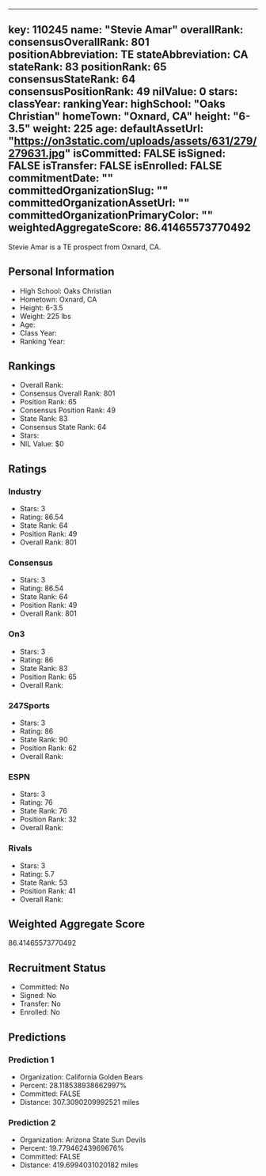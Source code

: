 ---
  key: 110245
  name: "Stevie Amar"
  overallRank: 
  consensusOverallRank: 801
  positionAbbreviation: TE
  stateAbbreviation: CA
  stateRank: 83
  positionRank: 65
  consensusStateRank: 64
  consensusPositionRank: 49
  nilValue: 0
  stars: 
  classYear: 
  rankingYear: 
  highSchool: "Oaks Christian"
  homeTown: "Oxnard, CA"
  height: "6-3.5"
  weight: 225
  age: 
  defaultAssetUrl: "https://on3static.com/uploads/assets/631/279/279631.jpg"
  isCommitted: FALSE
  isSigned: FALSE
  isTransfer: FALSE
  isEnrolled: FALSE
  commitmentDate: ""
  committedOrganizationSlug: ""
  committedOrganizationAssetUrl: ""
  committedOrganizationPrimaryColor: ""
  weightedAggregateScore: 86.41465573770492
  ---
  
  Stevie Amar is a TE prospect from Oxnard, CA.
  
  ## Personal Information
  - High School: Oaks Christian
  - Hometown: Oxnard, CA
  - Height: 6-3.5
  - Weight: 225 lbs
  - Age: 
  - Class Year: 
  - Ranking Year: 
  
  ## Rankings
  - Overall Rank: 
  - Consensus Overall Rank: 801
  - Position Rank: 65
  - Consensus Position Rank: 49
  - State Rank: 83
  - Consensus State Rank: 64
  - Stars: 
  - NIL Value: $0
  
  ## Ratings
  
  ### Industry
  - Stars: 3
  - Rating: 86.54
  - State Rank: 64
  - Position Rank: 49
  - Overall Rank: 801
  
  ### Consensus
  - Stars: 3
  - Rating: 86.54
  - State Rank: 64
  - Position Rank: 49
  - Overall Rank: 801
  
  ### On3
  - Stars: 3
  - Rating: 86
  - State Rank: 83
  - Position Rank: 65
  - Overall Rank: 
  
  ### 247Sports
  - Stars: 3
  - Rating: 86
  - State Rank: 90
  - Position Rank: 62
  - Overall Rank: 
  
  ### ESPN
  - Stars: 3
  - Rating: 76
  - State Rank: 76
  - Position Rank: 32
  - Overall Rank: 
  
  ### Rivals
  - Stars: 3
  - Rating: 5.7
  - State Rank: 53
  - Position Rank: 41
  - Overall Rank: 
  
  ## Weighted Aggregate Score
  86.41465573770492
  
  ## Recruitment Status
  - Committed: No
  - Signed: No
  - Transfer: No
  - Enrolled: No
  
  
  
  ## Predictions
  
  ### Prediction 1
  - Organization: California Golden Bears
  - Percent: 28.118538938662997%
  - Committed: FALSE
  - Distance: 307.3090209992521 miles
  
  ### Prediction 2
  - Organization: Arizona State Sun Devils
  - Percent: 19.77946243969676%
  - Committed: FALSE
  - Distance: 419.6994031020182 miles
  